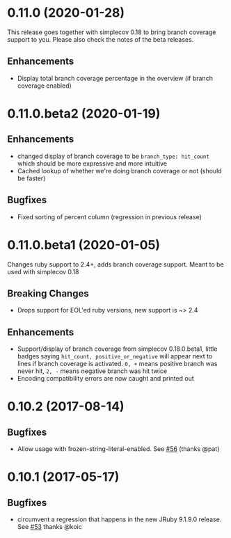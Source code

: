 0.11.0 (2020-01-28)
=======

This release goes together with simplecov 0.18 to bring branch coverage support to you. Please also check the notes of the beta releases.

## Enhancements
* Display total branch coverage percentage in the overview (if branch coverage enabled)

0.11.0.beta2 (2020-01-19)
=======

## Enhancements
* changed display of branch coverage to be `branch_type: hit_count` which should be more expressive and more intuitive
* Cached lookup of whether we're doing branch coverage or not (should be faster)

## Bugfixes
* Fixed sorting of percent column (regression in previous release)

0.11.0.beta1 (2020-01-05)
========

Changes ruby support to 2.4+, adds branch coverage support. Meant to be used with simplecov 0.18

## Breaking Changes
* Drops support for EOL'ed ruby versions, new support is ~> 2.4

## Enhancements
* Support/display of branch coverage from simplecov 0.18.0.beta1, little badges saying `hit_count, positive_or_negative` will appear next to lines if branch coverage is activated. `0, +` means positive branch was never hit, `2, -` means negative branch was hit twice
* Encoding compatibility errors are now caught and printed out

0.10.2 (2017-08-14)
========

## Bugfixes

* Allow usage with frozen-string-literal-enabled. See [#56](https://github.com/colszowka/simplecov-html/pull/56) (thanks @pat)

0.10.1 (2017-05-17)
========

## Bugfixes

* circumvent a regression that happens in the new JRuby 9.1.9.0 release. See [#53](https://github.com/colszowka/simplecov-html/pull/53) thanks @koic
